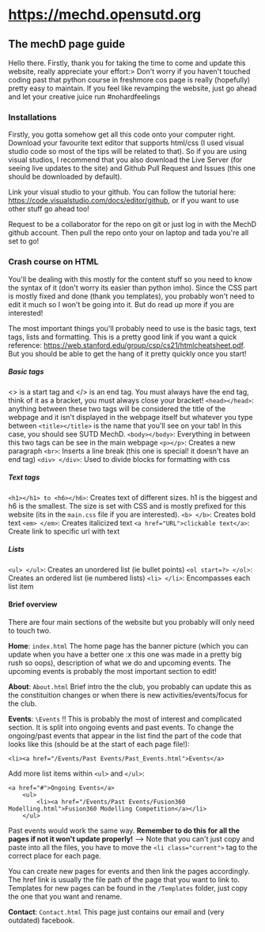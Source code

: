 # https://mechd.opensutd.org
## The mechD page guide

Hello there. Firstly, thank you for taking the time to come and update this website, really appreciate your effort:> Don't worry if you haven't touched coding past that python course in freshmore cos page is really (hopefully) pretty easy to maintain. If you feel like revamping the website, just go ahead and let your creative juice run #nohardfeelings

### Installations
Firstly, you gotta somehow get all this code onto your computer right. Download your favourite text editor that supports html/css (I used visual studio code so most of the tips will be related to that). So if you are using visual studios, I recommend that you also download the Live Server (for seeing live updates to the site) and Github Pull Request and Issues (this one should be downloaded by default).

Link your visual studio to your github. You can follow the tutorial here: https://code.visualstudio.com/docs/editor/github, or if you want to use other stuff go ahead too!

Request to be a collaborator for the repo on git or just log in with the MechD github account. Then pull the repo onto your on laptop and tada you're all set to go!

### Crash course on HTML
You'll be dealing with this mostly for the content stuff so you need to know the syntax of it (don't worry its easier than python imho). Since the CSS part is mostly fixed and done (thank you templates), you probably won't need to edit it much so I won't be going into it. But do read up more if you are interested! 

The most important things you'll probably need to use is the basic tags, text tags, lists and formatting. This is a pretty good link if you want a quick reference: https://web.stanford.edu/group/csp/cs21/htmlcheatsheet.pdf. But you should be able to get the hang of it pretty quickly once you start!
##### Basic tags
<> is a start tag and </> is an end tag. You must always have the end tag, think of it as a bracket, you must always close your bracket!
`<head></head>`: anything between these two tags will be considered the title of the webpage and it isn't displayed in the webpage itself but whatever you type between `<title></title>` is the name that you'll see on your tab! In this case, you should see SUTD MechD.
`<body></body>`: Everything in between this two tags can be see in the main webpage
`<p></p>`: Creates a new paragraph
`<br>`: Inserts a line break (this one is special! it doesn't have an end tag)
`<div> </div>`: Used to divide blocks for formatting with css

##### Text tags
`<h1></h1> to <h6></h6>`: Creates text of different sizes. h1 is the biggest and h6 is the smallest. The size is set with CSS and is mostly prefixed for this website (its in the `main.css` file if you are interested).
`<b> </b>`: Creates bold text
`<em> </em>`: Creates italicized text
`<a href="URL">clickable text</a>`: Create link to specific url with text

##### Lists
`<ul> </ul>`: Creates an unordered list (ie bullet points)
`<ol start=?> </ol>`: Creates an ordered list (ie numbered lists)
`<li> </li>`: Encompasses each list item

#### Brief overview
There are four main sections of the website but you probably will only need to touch two. 

**Home**: `index.html`
The home page has the banner picture (which you can update when you have a better one :x this one was made in a pretty big rush so oops), description of what we do and upcoming events. The upcoming events is probably the most important section to edit!

**About**: `About.html`
Brief intro the the club, you probably can update this as the constituition changes or when there is new activities/events/focus for the club.

**Events**: `\Events`
!! This is probably the most of interest and complicated section. It is split into ongoing events and past events. To change the ongoing/past events that appear in the list find the part of the code that looks like this (should be at the start of each page file!):
```
<li><a href="/Events/Past Events/Past_Events.html">Events</a>
```

Add more list items within `<ul>` and `</ul>`: 
```
<a href="#">Ongoing Events</a>
	<ul>
		<li><a href="/Events/Past Events/Fusion360 Modelling.html">Fusion360 Modelling Competition</a></li>
	</ul>
```
Past events would work the same way. **Remember to do this for all the pages if not it won't update properly!** --> Note that you can't just copy and paste into all the files, you have to move the `<li class="current">` tag to the correct place for each page.

You can create new pages for events and then link the pages accordingly. The href link is usually the file path of the page that you want to link to. Templates for new pages can be found in the `/Templates` folder, just copy the one that you want and rename.

**Contact**: `Contact.html`
This page just contains our email and (very outdated) facebook. 